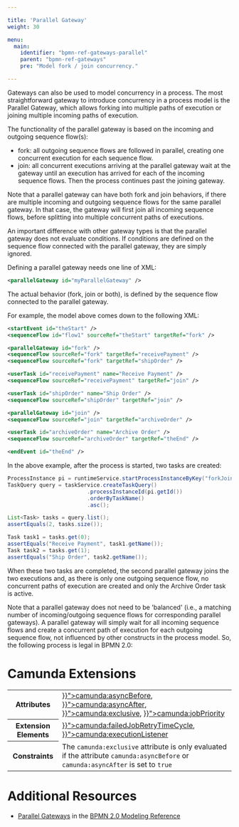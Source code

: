 ```yaml
---

title: 'Parallel Gateway'
weight: 30

menu:
  main:
    identifier: "bpmn-ref-gateways-parallel"
    parent: "bpmn-ref-gateways"
    pre: "Model fork / join concurrency."

---
```



Gateways can also be used to model concurrency in a process. The most straightforward gateway to introduce concurrency in a process model is the Parallel Gateway, which allows forking into multiple paths of execution or joining multiple incoming paths of execution.

<div data-bpmn-diagram="../bpmn/parallel-gateway"></div>

The functionality of the parallel gateway is based on the incoming and outgoing sequence flow(s):

*   fork: all outgoing sequence flows are followed in parallel, creating one concurrent execution for each sequence flow.
*   join: all concurrent executions arriving at the parallel gateway wait at the gateway until an execution has arrived for each of the incoming sequence flows. Then the process continues past the joining gateway.

Note that a parallel gateway can have both fork and join behaviors, if there are multiple incoming and outgoing sequence flows for the same parallel gateway. In that case, the gateway will first join all incoming sequence flows, before splitting into multiple concurrent paths of executions.

An important difference with other gateway types is that the parallel gateway does not evaluate conditions. If conditions are defined on the sequence flow connected with the parallel gateway, they are simply ignored.

Defining a parallel gateway needs one line of XML:

```xml
<parallelGateway id="myParallelGateway" />
```

The actual behavior (fork, join or both), is defined by the sequence flow connected to the parallel gateway.

For example, the model above comes down to the following XML:

```xml
<startEvent id="theStart" />
<sequenceFlow id="flow1" sourceRef="theStart" targetRef="fork" />

<parallelGateway id="fork" />
<sequenceFlow sourceRef="fork" targetRef="receivePayment" />
<sequenceFlow sourceRef="fork" targetRef="shipOrder" />

<userTask id="receivePayment" name="Receive Payment" />
<sequenceFlow sourceRef="receivePayment" targetRef="join" />

<userTask id="shipOrder" name="Ship Order" />
<sequenceFlow sourceRef="shipOrder" targetRef="join" />

<parallelGateway id="join" />
<sequenceFlow sourceRef="join" targetRef="archiveOrder" />

<userTask id="archiveOrder" name="Archive Order" />
<sequenceFlow sourceRef="archiveOrder" targetRef="theEnd" />

<endEvent id="theEnd" />
```

In the above example, after the process is started, two tasks are created:

```java
ProcessInstance pi = runtimeService.startProcessInstanceByKey("forkJoin");
TaskQuery query = taskService.createTaskQuery()
                         .processInstanceId(pi.getId())
                         .orderByTaskName()
                         .asc();

List<Task> tasks = query.list();
assertEquals(2, tasks.size());

Task task1 = tasks.get(0);
assertEquals("Receive Payment", task1.getName());
Task task2 = tasks.get(1);
assertEquals("Ship Order", task2.getName());
```

When these two tasks are completed, the second parallel gateway joins the two executions and, as there is only one outgoing sequence flow, no concurrent paths of execution are created and only the Archive Order task is active.

Note that a parallel gateway does not need to be 'balanced' (i.e., a matching number of incoming/outgoing sequence flows for corresponding parallel gateways). A parallel gateway will simply wait for all incoming sequence flows and create a concurrent path of execution for each outgoing sequence flow, not influenced by other constructs in the process model. So, the following process is legal in BPMN 2.0:

<div data-bpmn-diagram="../bpmn/parallel-gateway-unbalanced"></div>


# Camunda Extensions

<table class="table table-striped">
  <tr>
    <th>Attributes</th>
    <td>
      <a href="{{< ref "/reference/bpmn20/custom-extensions/extension-attributes.md#asyncbefore" >}}">camunda:asyncBefore</a>,
      <a href="{{< ref "/reference/bpmn20/custom-extensions/extension-attributes.md#asyncafter" >}}">camunda:asyncAfter</a>,
      <a href="{{< ref "/reference/bpmn20/custom-extensions/extension-attributes.md#exclusive" >}}">camunda:exclusive</a>,
      <a href="{{< ref "/reference/bpmn20/custom-extensions/extension-attributes.md#jobpriority" >}}">camunda:jobPriority</a>
   </td>
  </tr>
  <tr>
    <th>Extension Elements</th>
    <td>
      <a href="{{< ref "/reference/bpmn20/custom-extensions/extension-elements.md#failedjobretrytimecycle" >}}">camunda:failedJobRetryTimeCycle</a>,
      <a href="{{< ref "/reference/bpmn20/custom-extensions/extension-elements.md#executionlistener" >}}">camunda:executionListener</a>
    </td>
  </tr>
  <tr>
    <th>Constraints</th>
    <td>
      The <code>camunda:exclusive</code> attribute is only evaluated if the attribute
      <code>camunda:asyncBefore</code> or <code>camunda:asyncAfter</code> is set to <code>true</code>
    </td>
  </tr>
</table>


# Additional Resources

*   [Parallel Gateways](http://camunda.org/bpmn/reference.html#gateways-parallel-gateways) in the [BPMN 2.0 Modeling Reference](http://camunda.org/bpmn/reference.html)
